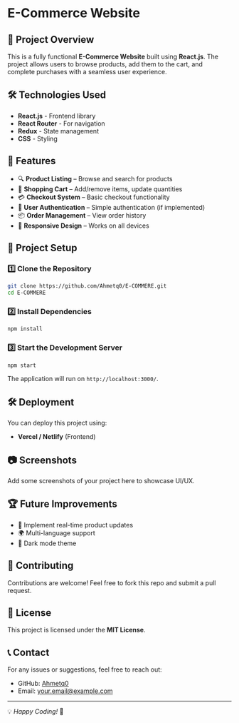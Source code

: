 # E-Commerce Website

## 🚀 Project Overview
This is a fully functional **E-Commerce Website** built using **React.js**. The project allows users to browse products, add them to the cart, and complete purchases with a seamless user experience.

## 🛠️ Technologies Used
- **React.js** - Frontend library
- **React Router** - For navigation
- **Redux** - State management
- **CSS** - Styling

## 📌 Features
- 🔍 **Product Listing** – Browse and search for products
- 🛒 **Shopping Cart** – Add/remove items, update quantities
- 💳 **Checkout System** – Basic checkout functionality
- 🔐 **User Authentication** – Simple authentication (if implemented)
- 📦 **Order Management** – View order history
- 📱 **Responsive Design** – Works on all devices

## 📂 Project Setup
### 1️⃣ Clone the Repository
```sh
git clone https://github.com/Ahmetq0/E-COMMERE.git
cd E-COMMERE
```

### 2️⃣ Install Dependencies
```sh
npm install
```

### 3️⃣ Start the Development Server
```sh
npm start
```
The application will run on `http://localhost:3000/`.

## 🛠️ Deployment
You can deploy this project using:
- **Vercel / Netlify** (Frontend)

## 📷 Screenshots
Add some screenshots of your project here to showcase UI/UX.

## 🏆 Future Improvements
- 🔄 Implement real-time product updates
- 🌍 Multi-language support
- 🎨 Dark mode theme

## 🤝 Contributing
Contributions are welcome! Feel free to fork this repo and submit a pull request.

## 📜 License
This project is licensed under the **MIT License**.

## 📞 Contact
For any issues or suggestions, feel free to reach out:
- GitHub: [Ahmetq0](https://github.com/Ahmetq0)
- Email: [your.email@example.com](mailto:your.email@example.com)

---
💡 _Happy Coding!_ 🎉


